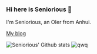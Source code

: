 ### Hi here is Seniorious 👋

I'm Seniorious, an OIer from Anhui.

[My blog](https://blog.seniorious.cc)

![Seniorious' Github stats](https://github-readme-stats.vercel.app/api?username=GeZiYue&show_icons=true)
![qwq](https://github-readme-stats.vercel.app/api/top-langs/?username=GeZiYue)
